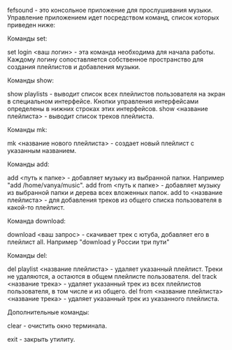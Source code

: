 fefsound - это консольное приложение для прослушивания музыки. Управление приложением идет посредством команд, список которых приведен ниже:

Команды set:

set login <ваш логин> - эта команда необходима для начала работы. Каждому логину сопоставляется собственное пространство для создания плейлистов и добавления музыки.

Команды show:

show playlists - выводит список всех плейлистов пользователя на экран в специальном интерфейсе. Кнопки управления интерфейсами определены в нижних строках этих интерфейсов.
show <название плейлиста> - выводит список треков плейлиста. 

Команды mk:

mk <название нового плейлиста> - создает новый плейлист с указанным названием. 

Команды add:

add <путь к папке> - добавляет музыку из выбранной папки. Например "add /home/vanya/music".
add from <путь к папке> - добавляет музыку из выбранной папки и дерева всех вложенных папок.
add to <название плейлиста> - для добавления треков из общего списка пользователя в какой-то плейлист.

Команда download:

download <ваш запрос> - скачивает трек с ютуба, добавляет его в плейлист all. Например "download у России три пути"

Команды del:

del playlist <название плейлиста> - удаляет указанный плейлист. Треки не удаляются, а остаются в общем плейлисте пользователя.
del track <название трека> - удаляет указанный трек из всех плейлистов пользователя, в том числе и из общего.
del from <название плейлиста> <название трека> - удаляет указанный трек из указанного плейлиста.

Дополнительные команды:

clear - очистить окно терминала.

exit - закрыть утилиту.
